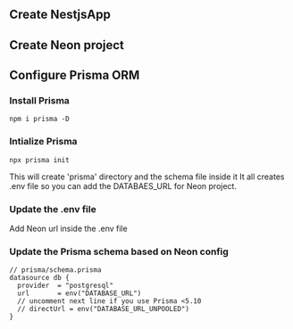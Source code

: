 ## Create NestjsApp

## Create Neon project

## Configure Prisma ORM

### Install Prisma

```
npm i prisma -D

```

### Intialize Prisma

```
npx prisma init
```

This will create 'prisma' directory and the schema file inside it
It all creates .env file so you can add the DATABAES_URL for Neon project.

### Update the .env file

Add Neon url inside the .env file

### Update the Prisma schema based on Neon config

```
// prisma/schema.prisma
datasource db {
  provider  = "postgresql"
  url  	    = env("DATABASE_URL")
  // uncomment next line if you use Prisma <5.10
  // directUrl = env("DATABASE_URL_UNPOOLED")
}
```

